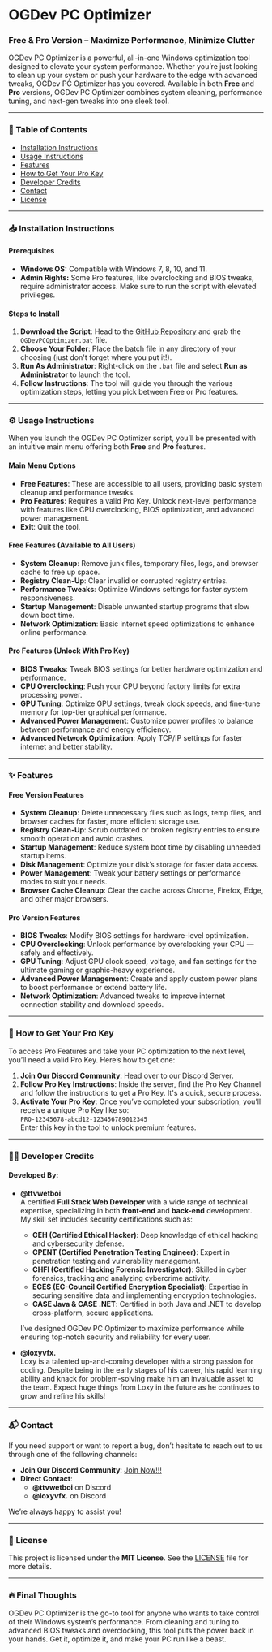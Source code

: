 

# **OGDev PC Optimizer**

### **Free & Pro Version – Maximize Performance, Minimize Clutter**

OGDev PC Optimizer is a powerful, all-in-one Windows optimization tool designed to elevate your system performance. Whether you’re just looking to clean up your system or push your hardware to the edge with advanced tweaks, OGDev PC Optimizer has you covered. Available in both **Free** and **Pro** versions, OGDev PC Optimizer combines system cleaning, performance tuning, and next-gen tweaks into one sleek tool.

---

### **🚀 Table of Contents**

- [Installation Instructions](#installation-instructions)
- [Usage Instructions](#usage-instructions)
- [Features](#features)
- [How to Get Your Pro Key](#obtaining-a-pro-key)
- [Developer Credits](#developer-credits)
- [Contact](#contact)
- [License](#license)

---

### **📥 Installation Instructions**

#### **Prerequisites**
- **Windows OS:** Compatible with Windows 7, 8, 10, and 11.
- **Admin Rights:** Some Pro features, like overclocking and BIOS tweaks, require administrator access. Make sure to run the script with elevated privileges.

#### **Steps to Install**
1. **Download the Script**: Head to the [GitHub Repository](https://github.com/SheLovesLqwid/OGDev-Studios-PC-Optimizer-V2) and grab the `OGDevPCOptimizer.bat` file.
2. **Choose Your Folder**: Place the batch file in any directory of your choosing (just don't forget where you put it!).
3. **Run As Administrator**: Right-click on the `.bat` file and select **Run as Administrator** to launch the tool.
4. **Follow Instructions**: The tool will guide you through the various optimization steps, letting you pick between Free or Pro features.

---

### **⚙️ Usage Instructions**

When you launch the OGDev PC Optimizer script, you’ll be presented with an intuitive main menu offering both **Free** and **Pro** features.

#### **Main Menu Options**
- **Free Features**: These are accessible to all users, providing basic system cleanup and performance tweaks.
- **Pro Features**: Requires a valid Pro Key. Unlock next-level performance with features like CPU overclocking, BIOS optimization, and advanced power management.
- **Exit**: Quit the tool.

#### **Free Features (Available to All Users)**
- **System Cleanup**: Remove junk files, temporary files, logs, and browser cache to free up space.
- **Registry Clean-Up**: Clear invalid or corrupted registry entries.
- **Performance Tweaks**: Optimize Windows settings for faster system responsiveness.
- **Startup Management**: Disable unwanted startup programs that slow down boot time.
- **Network Optimization**: Basic internet speed optimizations to enhance online performance.

#### **Pro Features (Unlock With Pro Key)**
- **BIOS Tweaks**: Tweak BIOS settings for better hardware optimization and performance.
- **CPU Overclocking**: Push your CPU beyond factory limits for extra processing power.
- **GPU Tuning**: Optimize GPU settings, tweak clock speeds, and fine-tune memory for top-tier graphical performance.
- **Advanced Power Management**: Customize power profiles to balance between performance and energy efficiency.
- **Advanced Network Optimization**: Apply TCP/IP settings for faster internet and better stability.

---

### **✨ Features**

#### **Free Version Features**
- **System Cleanup**: Delete unnecessary files such as logs, temp files, and browser caches for faster, more efficient storage use.
- **Registry Clean-Up**: Scrub outdated or broken registry entries to ensure smooth operation and avoid crashes.
- **Startup Management**: Reduce system boot time by disabling unneeded startup items.
- **Disk Management**: Optimize your disk’s storage for faster data access.
- **Power Management**: Tweak your battery settings or performance modes to suit your needs.
- **Browser Cache Cleanup**: Clear the cache across Chrome, Firefox, Edge, and other major browsers.

#### **Pro Version Features**
- **BIOS Tweaks**: Modify BIOS settings for hardware-level optimization.
- **CPU Overclocking**: Unlock performance by overclocking your CPU — safely and effectively.
- **GPU Tuning**: Adjust GPU clock speed, voltage, and fan settings for the ultimate gaming or graphic-heavy experience.
- **Advanced Power Management**: Create and apply custom power plans to boost performance or extend battery life.
- **Network Optimization**: Advanced tweaks to improve internet connection stability and download speeds.

---

### **🔑 How to Get Your Pro Key**

To access Pro Features and take your PC optimization to the next level, you’ll need a valid Pro Key. Here’s how to get one:

1. **Join Our Discord Community**: Head over to our [Discord Server](https://discord.gg/4W9a9ynbuP).
2. **Follow Pro Key Instructions**: Inside the server, find the Pro Key Channel and follow the instructions to get a Pro Key. It's a quick, secure process.
3. **Activate Your Pro Key**: Once you’ve completed your subscription, you’ll receive a unique Pro Key like so:  
   `PRO-12345678-abcd12-123456789012345`  
   Enter this key in the tool to unlock premium features.

---

### **👨‍💻 Developer Credits**

#### **Developed By:**

- **@ttvwetboi**  
  A certified **Full Stack Web Developer** with a wide range of technical expertise, specializing in both **front-end** and **back-end** development. My skill set includes security certifications such as:
  - **CEH (Certified Ethical Hacker)**: Deep knowledge of ethical hacking and cybersecurity defense.
  - **CPENT (Certified Penetration Testing Engineer)**: Expert in penetration testing and vulnerability management.
  - **CHFI (Certified Hacking Forensic Investigator)**: Skilled in cyber forensics, tracking and analyzing cybercrime activity.
  - **ECES (EC-Council Certified Encryption Specialist)**: Expertise in securing sensitive data and implementing encryption technologies.
  - **CASE Java & CASE .NET**: Certified in both Java and .NET to develop cross-platform, secure applications.  

  I’ve designed OGDev PC Optimizer to maximize performance while ensuring top-notch security and reliability for every user.

- **@loxyvfx.**  
  Loxy is a talented up-and-coming developer with a strong passion for coding. Despite being in the early stages of his career, his rapid learning ability and knack for problem-solving make him an invaluable asset to the team. Expect huge things from Loxy in the future as he continues to grow and refine his skills!

---

### **📬 Contact**

If you need support or want to report a bug, don’t hesitate to reach out to us through one of the following channels:

- **Join Our Discord Community**: [Join Now!!!](https://discord.gg/4W9a9ynbuP)
- **Direct Contact**:
  - **@ttvwetboi** on Discord
  - **@loxyvfx.** on Discord

We’re always happy to assist you!

---

### **📜 License**

This project is licensed under the **MIT License**. See the [LICENSE](#) file for more details.

---

### **🔥 Final Thoughts**

OGDev PC Optimizer is the go-to tool for anyone who wants to take control of their Windows system’s performance. From cleaning and tuning to advanced BIOS tweaks and overclocking, this tool puts the power back in your hands. Get it, optimize it, and make your PC run like a beast.
